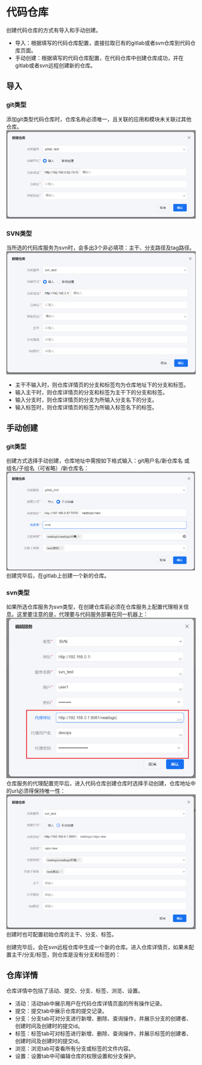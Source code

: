 # 代码仓库
创建代码仓库的方式有导入和手动创建。
- 导入：根据填写的代码仓库配置，直接拉取已有的gitlab或者svn仓库到代码仓库页面。
- 手动创建：根据填写的代码仓库配置，在代码仓库中创建仓库成功，并在gitlab或者svn远程创建新的仓库。

## 导入

### git类型
添加git类型代码仓库时，仓库名称必须唯一，且关联的应用和模块未关联过其他仓库。
![](images/../iamges/repository_gitlab.png)

### SVN类型
当所选的代码库服务为svn时，会多出3个非必填项：主干、分支路径及tag路径。
![](iamges/repository_svn.png)
- 主干不输入时，则仓库详情页的分支和标签均为仓库地址下的分支和标签。
- 输入主干时，则仓库详情页的分支和标签为主干下的分支和标签。
- 输入分支时，则仓库详情页的分支为所输入分支名下的分支。
- 输入标签时，则仓库详情页的标签为所输入标签名下的标签。

## 手动创建

### git类型
创建方式选择手动创建，仓库地址中需按如下格式输入：git用户名/新仓库名 或 组名/子组名（可省略）/新仓库名：
![](images/../iamges/repository_gitlab_new.png)
创建完毕后，在gitlab上创建一个新的仓库。

### svn类型
如果所选仓库服务为svn类型，在创建仓库前必须在仓库服务上配置代理相关信息。这里要注意的是，代理要与代码服务部署在同一机器上：
![](iamges/service_svn_required.png)
仓库服务的代理配置完毕后，进入代码仓库创建仓库时选择手动创建，仓库地址中的url必须得保持唯一性：
![](iamges/repository_svn_new.png)
创建时也可配置初始仓库的主干、分支、标签。

创建完毕后，会在svn远程仓库中生成一个新的仓库。进入仓库详情页，如果未配置主干/分支/标签，则仓库是没有分支和标签的：

## 仓库详情
仓库详情中包括了活动、提交、分支、标签、浏览、设置。
- 活动：活动tab中展示用户在代码仓库详情页面的所有操作记录。
- 提交：提交tab中展示仓库的提交记录。
- 分支：分支tab可对分支进行新增、删除、查询操作，并展示分支的创建者、创建时间及创建时的提交id。
- 标签：标签tab可对标签进行新增、删除、查询操作，并展示标签的创建者、创建时间及创建时的提交id。
- 浏览：浏览tab可查看所有分支或标签的文件内容。
- 设置：设置tab中可编辑仓库的权限设置和分支保护。